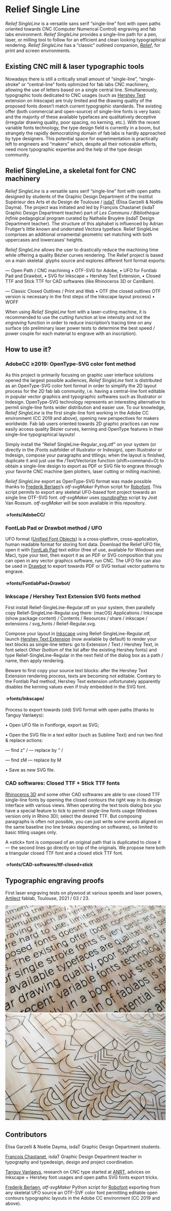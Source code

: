 # Relief Single Line

*Relief SingleLine* is a versatile sans serif “single-line” font with open paths oriented towards CNC (Computer Numerical Control) engraving and fab labs environment. *Relief SingleLine* provides a single-line path for a pen, laser, or milling tool to follow for an efficient and clean looking typographical rendering. *Relief SingleLine* has a “classic” outlined companion, [*Relief*](https://github.com/isdat-type/relief), for print and screen environments.

## Existing CNC mill & laser typographic tools
Nowadays there is still a critically small amount of “single-line”, “single-stroke” or “central-line” fonts optimized for fab labs CNC machinery, allowing the use of letters based on a single central line. Simultaneously, typographic tools dedicated to CNC usages (such as [Hershey Text](https://wiki.evilmadscientist.com/Hershey_Text) extension on Inkscape) are truly limited and the drawing quality of the proposed fonts doesn’t match current typographic standards. The existing offer (both commercial and open-source) of single-line fonts is very basic and the majority of these available typefaces are qualitatively deceptive (irregular drawing quality, poor spacing, no kerning, etc.). With the recent variable fonts technology, the type design field is currently in a boom, but strangely the rapidly democratizing domain of fab labs is hardly approached by type designers. This potential space for experimentation is practically left to engineers and “makers” which, despite all their noticeable efforts, need more typographic expertise and the help of the type design community.

## Relief SingleLine, a skeletal font for CNC machinery
*Relief SingleLine* is a versatile sans serif “single-line” font with open paths designed by students of the Graphic Design Department of the Institut Supérieur des Arts et du Design de Toulouse / [isdaT](https://www.isdat.fr/) (Élisa Garzelli & Noëlie Dayma). The project was initiated and led by François Chastanet (isdaT Graphic Design Department teacher) part of *Les Communs / Bibliothèque Infinie* pedagogical program curated by Nathalie Bruyère (isdaT Design Department teacher). The structure of this alphabet is influenced by Adrian Frutiger’s little known and underrated Vectora typeface. Relief SingleLine comprises an additional ornamental geometric set matching with both uppercases and lowercases’ heights. 

*Relief SingleLine* allows the user to drastically reduce the machining time while offering a quality Bézier curves rendering. The Relief project is based on a main skeletal .glyphs source and explores different font format exports: 

— Open Path / CNC machining
• OTF-SVG for Adobe,
• UFO for Fontlab Pad and Drawbot, 
• SVG for Inkscape + Hershey Text Extension,
• Closed TTF and Stick TTF for CAD softwares (like Rhinoceros 3D or CamBam).

— Classic Closed Outlines / Print and Web
• OTF (the closed outlines OTF version is necessary in the first steps of the Inkscape layout process)
• WOFF

When using *Relief SingleLine* font with a laser-cutting machine, it is recommended to use the *cutting* function at low intensity and not the *engraving* function in order to reduce inscription’s tracing time on any surface (do preliminary laser power tests to determine the best speed / power couple for each material to engrave with an inscription).


## How to use it?

### AdobeCC ≥2019: OpenType-SVG color font method
As this project is primarily focusing on graphic user interface solutions opened the largest possible audiences, *Relief SingleLine* font is distributed as an OpenType-SVG color font format in order to simplify the 2D layout process for the 2D fab lab community, i.e. having a central-line font editable in popular vector graphics and typographic softwares such as Illustrator or Indesign. OpenType-SVG technology represents an interesting alternative to permit single-line fonts wider distribution and easier use. To our knowledge, *Relief SingleLine* is the first single-line font working in the Adobe CC environment (CC 2019 and above), opening new perspectives for makers worldwide. Fab lab users oriented towards 2D graphic practices can now easily access quality Bézier curves, kerning and OpenType features in their single-line typographical layouts!

Simply install the “Relief SingleLine-Regular_svg.otf” on your system (or directly in the /Fonts subfolder of Illustrator or Indesign), open Illustrator or Indesign, compose your paragraphs and titlings; when the layout is finished, duplicate it and just use the /Text/Vectorize function (shift+command+O) to obtain a single-line design to export as PDF or SVG file to engrave through your favorite CNC machine (pen plotters, laser cutting or milling machine).

*Relief SingleLine* export as OpenType-SVG format was made possible thanks to [Frederik Berlaen](https://typemytype.com/)’s *otf-svgMaker* Python script for [Robofont](https://robofont.com/). This script permits to export any skeletal UFO-based font project towards an single line OTF-SVG font. *otf-svgMaker* uses [roundingPen](https://github.com/typemytype/outlinerRoboFontExtension/blob/master/Outliner.roboFontExt/lib/outlinePen.py) script by Jost Van Rossum. *otf-svgMaker* will be soon available in this repository.

#### →fonts/AdobeCC/

### FontLab Pad or Drawbot method / UFO
UFO format ([Unified Font Objects](https://unifiedfontobject.org/)) is a cross-platform, cross-application, human readable format for storing font data. Download the Relief UFO file, open it with [FontLab Pad](https://www.fontlab.com/fontlab-pad/) text editor (free of use, available for Windows and Mac), type your text, then export it as an PDF or SVG composition that you can open in any vector graphics software, run CNC. The UFO file can also be used in [Drawbot](https://www.drawbot.com/) to export towards PDF or SVG textual vector patterns to engrave. 

#### →fonts/FontlabPad+Drawbot/

### Inkscape / Hershey Text Extension SVG fonts method

First install Relief-SingleLine-Regular.otf on your system, then parallelly copy Relief-SingleLine-Regular.svg there: (macOS) Applications / Inkscape (show package content) / Contents / Resources / share / inkscape / extensions / svg_fonts / Relief-Regular.svg. 

Compose your layout in [Inkscape](https://inkscape.org/) using Relief-SingleLine-Regular.otf, launch [Hershey Text Extension](https://www.evilmadscientist.com/2019/hershey-text-v30/) (now available by default) to render your text blocks as single-line letters: go to Extension / Text / Hershey Text, in font select *Other* (bottom of the list after the existing Hershey fonts) and type Relief-SingleLine-Regular in the next field of the dialog box as a path / name, then apply rendering. 

Beware to first copy your source text blocks: after the Hershey Text Extension rendering process, texts are becoming not editable. Contrary to the Fontlab Pad method, Hershey Text extension unfortunately apparently disables the kerning values even if truly embedded in the SVG font.

#### →fonts/Inkscape/

Process to export towards (old) SVG format with open paths (thanks to Tanguy Vanlaeys):

• Open UFO file in Fontforge, export as SVG;

• Open the SVG file in a text editor (such as Sublime Text) and run two find & replace actions:

— find z" /
— replace by " /

— find zM
— replace by M

• Save as new SVG file.


### CAD softwares: Closed TTF + Stick TTF fonts 
[Rhinoceros 3D](https://www.rhino3d.com/) and some other CAD softwares are able to use closed TTF single-line fonts by opening the closed contours the right way in its design interface with various views. When operating the text tools dialog box you have a special feature to tick to permit single-line fonts usage (Windows version only in Rhino 3D); select the desired TTF. But composing paragraphs is often not possible, you can just write some words aligned on the same baseline (no line breaks depending on softwares), so limited to basic titling usages only.

A «stick» font is composed of an original path that is duplicated to close it — the second lines go directly on top of the originals. We propose here both a triangular closed TTF font and a closed stick TTF font.

#### →fonts/CAD-softwares/ttf-closed+stick

## Typographic engraving proofs

First laser engraving tests on plywood at various speeds and laser powers, [Artilect](https://artilect.fr/) fablab, Toulouse, 2021 / 03 / 23.

![](/documentation/images/photos/relief_laser_2021_03_25_a.jpg)
![](/documentation/images/photos/relief_laser_2021_03_25_b.jpg)

## Contributors

Élisa Garzelli & Noëlie Dayma, isdaT Graphic Design Department students.

[François Chastanet](http://francoischastanet.com/), isdaT Graphic Design Department teacher in typography and typedesign, design and project coordination.

[Tanguy Vanlaeys](https://vnls-tanguy.tumblr.com/), research on CNC type started at [ANRT](https://anrt-nancy.fr/), advices on Inkscape + Hershey font usages and open paths SVG fonts export tricks.

[Frederik Berlaen](https://typemytype.com/), *otf-svgMaker* Python script for [Robofont](https://robofont.com/) exporting from any skeletal UFO source an OTF-SVF color font permitting editable open contours typographic layouts in the Adobe CC environment (CC 2019 and above). 

